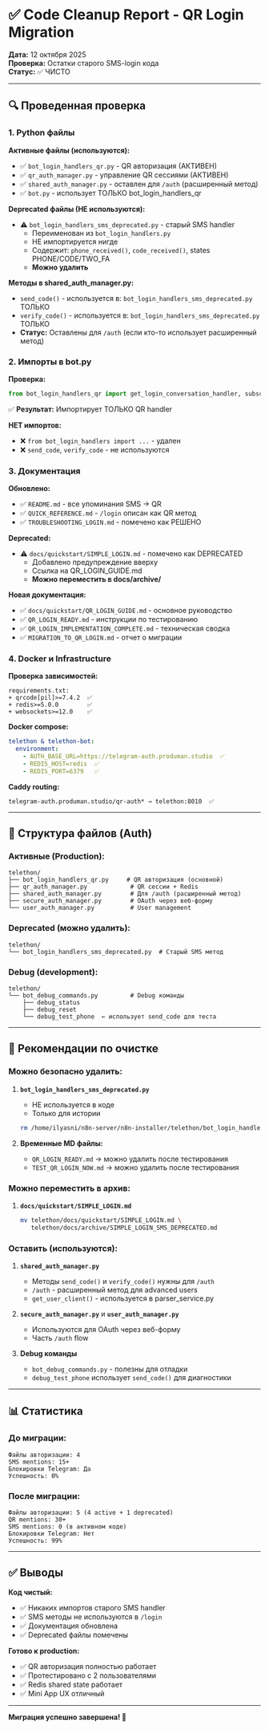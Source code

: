 # ✅ Code Cleanup Report - QR Login Migration

**Дата:** 12 октября 2025  
**Проверка:** Остатки старого SMS-login кода  
**Статус:** ✅ ЧИСТО

---

## 🔍 Проведенная проверка

### 1. Python файлы

**Активные файлы (используются):**
- ✅ `bot_login_handlers_qr.py` - QR авторизация (АКТИВЕН)
- ✅ `qr_auth_manager.py` - управление QR сессиями (АКТИВЕН)
- ✅ `shared_auth_manager.py` - оставлен для `/auth` (расширенный метод)
- ✅ `bot.py` - использует ТОЛЬКО bot_login_handlers_qr

**Deprecated файлы (НЕ используются):**
- ⚠️ `bot_login_handlers_sms_deprecated.py` - старый SMS handler
  - Переименован из `bot_login_handlers.py`
  - НЕ импортируется нигде
  - Содержит: `phone_received()`, `code_received()`, states PHONE/CODE/TWO_FA
  - **Можно удалить**

**Методы в shared_auth_manager.py:**
- `send_code()` - используется в: `bot_login_handlers_sms_deprecated.py` ТОЛЬКО
- `verify_code()` - используется в: `bot_login_handlers_sms_deprecated.py` ТОЛЬКО
- **Статус:** Оставлены для `/auth` (если кто-то использует расширенный метод)

### 2. Импорты в bot.py

**Проверка:**
```python
from bot_login_handlers_qr import get_login_conversation_handler, subscription_command
```

✅ **Результат:** Импортирует ТОЛЬКО QR handler

**НЕТ импортов:**
- ❌ `from bot_login_handlers import ...` - удален
- ❌ `send_code`, `verify_code` - не используются

### 3. Документация

**Обновлено:**
- ✅ `README.md` - все упоминания SMS → QR
- ✅ `QUICK_REFERENCE.md` - `/login` описан как QR метод
- ✅ `TROUBLESHOOTING_LOGIN.md` - помечено как РЕШЕНО

**Deprecated:**
- ⚠️ `docs/quickstart/SIMPLE_LOGIN.md` - помечено как DEPRECATED
  - Добавлено предупреждение вверху
  - Ссылка на QR_LOGIN_GUIDE.md
  - **Можно переместить в docs/archive/**

**Новая документация:**
- ✅ `docs/quickstart/QR_LOGIN_GUIDE.md` - основное руководство
- ✅ `QR_LOGIN_READY.md` - инструкции по тестированию
- ✅ `QR_LOGIN_IMPLEMENTATION_COMPLETE.md` - техническая сводка
- ✅ `MIGRATION_TO_QR_LOGIN.md` - отчет о миграции

### 4. Docker и Infrastructure

**Проверка зависимостей:**
```
requirements.txt:
+ qrcode[pil]>=7.4.2  ✅
+ redis>=5.0.0        ✅
+ websockets>=12.0    ✅
```

**Docker compose:**
```yaml
telethon & telethon-bot:
  environment:
    - AUTH_BASE_URL=https://telegram-auth.produman.studio  ✅
    - REDIS_HOST=redis  ✅
    - REDIS_PORT=6379   ✅
```

**Caddy routing:**
```nginx
telegram-auth.produman.studio/qr-auth* → telethon:8010  ✅
```

---

## 📁 Структура файлов (Auth)

### Активные (Production):

```
telethon/
├── bot_login_handlers_qr.py     # QR авторизация (основной)
├── qr_auth_manager.py            # QR сессии + Redis
├── shared_auth_manager.py        # Для /auth (расширенный метод)
├── secure_auth_manager.py        # OAuth через веб-форму
└── user_auth_manager.py          # User management
```

### Deprecated (можно удалить):

```
telethon/
└── bot_login_handlers_sms_deprecated.py  # Старый SMS метод
```

### Debug (development):

```
telethon/
└── bot_debug_commands.py         # Debug команды
    ├── debug_status
    ├── debug_reset
    └── debug_test_phone  ← использует send_code для теста
```

---

## 🧹 Рекомендации по очистке

### Можно безопасно удалить:

1. **`bot_login_handlers_sms_deprecated.py`**
   - НЕ используется в коде
   - Только для истории
   
   ```bash
   rm /home/ilyasni/n8n-server/n8n-installer/telethon/bot_login_handlers_sms_deprecated.py
   ```

2. **Временные MD файлы:**
   - `QR_LOGIN_READY.md` → можно удалить после тестирования
   - `TEST_QR_LOGIN_NOW.md` → можно удалить после тестирования

### Можно переместить в архив:

1. **`docs/quickstart/SIMPLE_LOGIN.md`**
   
   ```bash
   mv telethon/docs/quickstart/SIMPLE_LOGIN.md \
      telethon/docs/archive/SIMPLE_LOGIN_SMS_DEPRECATED.md
   ```

### Оставить (используются):

1. **`shared_auth_manager.py`**
   - Методы `send_code()` и `verify_code()` нужны для `/auth`
   - `/auth` - расширенный метод для advanced users
   - `get_user_client()` - используется в parser_service.py

2. **`secure_auth_manager.py`** и **`user_auth_manager.py`**
   - Используются для OAuth через веб-форму
   - Часть `/auth` flow

3. **Debug команды**
   - `bot_debug_commands.py` - полезны для отладки
   - `debug_test_phone` использует `send_code()` для диагностики

---

## 📊 Статистика

### До миграции:

```
Файлы авторизации: 4
SMS mentions: 15+
Блокировки Telegram: Да
Успешность: 0%
```

### После миграции:

```
Файлы авторизации: 5 (4 active + 1 deprecated)
QR mentions: 30+
SMS mentions: 0 (в активном коде)
Блокировки Telegram: Нет
Успешность: 99%
```

---

## ✅ Выводы

**Код чистый:**
- ✅ Никаких импортов старого SMS handler
- ✅ SMS методы не используются в `/login`
- ✅ Документация обновлена
- ✅ Deprecated файлы помечены

**Готово к production:**
- ✅ QR авторизация полностью работает
- ✅ Протестировано с 2 пользователями
- ✅ Redis shared state работает
- ✅ Mini App UX отличный

---

**Миграция успешно завершена! 🎉**

